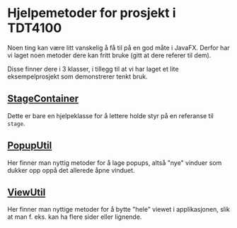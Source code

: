 # Hjelpemetoder for prosjekt i TDT4100

Noen ting kan være litt vanskelig å få til på en god måte i JavaFX. Derfor har vi laget noen metoder dere kan fritt bruke (gitt at dere referer til dem).

Disse finner dere i 3 klasser, i tillegg til at vi har laget et lite eksempelprosjekt som demonstrerer tenkt bruk.

## [StageContainer](./src/main/java/util/StageContainer.java)

Dette er bare en hjelpeklasse for å lettere holde styr på en referanse til `stage`.

## [PopupUtil](./src/main/java/util/PopupUtil.java)

Her finner man nyttig metoder for å lage popups, altså "nye" vinduer som dukker opp oppå det allerede åpne vinduet.

## [ViewUtil](./src/main/java/util/ViewUtil.java)

Her finner man nyttige metoder for å bytte "hele" viewet i applikasjonen, slik at man f. eks. kan ha flere sider eller lignende.
